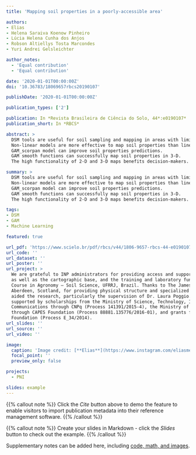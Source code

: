 ```yaml
---
title: 'Mapping soil properties in a poorly-accessible area'

authors:
- Elias
- Helena Saraiva Koenow Pinheiro
- Lúcia Helena Cunha dos Anjos
- Robson Altiellys Tosta Marcondes
- Yuri Andrei Gelsleichter

author_notes:
  - 'Equal contribution'
  - 'Equal contribution'

date: '2020-01-01T00:00:00Z'
doi: '10.36783/18069657rbcs20190107'

publishDate: '2020-01-01T00:00:00Z'

publication_types: ['2']

publication: In *Revista Brasileira de Ciência do Solo, 44*:e0190107*
publication_short: In *RBCS*

abstract: >
  DSM tools are useful for soil sampling and mapping in areas with limited access.
  Non-linear models are more effective to map soil properties than linear models.
  GAM_scorpan model can improve soil properties predictions.
  GAM smooth functions can successfully map soil properties in 3-D.
  The high functionality of 2-D and 3-D maps benefits decision-makers.

summary: >
  DSM tools are useful for soil sampling and mapping in areas with limited access.
  Non-linear models are more effective to map soil properties than linear models.
  GAM_scorpan model can improve soil properties predictions.
  GAM smooth functions can successfully map soil properties in 3-D.
  The high functionality of 2-D and 3-D maps benefits decision-makers.

tags:
- DSM
- GAM
- Machine Learning

featured: true

url_pdf: 'https://www.scielo.br/pdf/rbcs/v44/1806-9657-rbcs-44-e0190107.pdf'
url_code: ''
url_dataset: ''
url_poster: ''
url_project: >
  We are grateful to INP administrators for providing access and support to data collection
  as well as the cartographic base, and the training and laboratory funding from Graduate
  Course in Agronomy – Soil Science, UFRRJ, Brazil. Thanks to The James Hutton Institute,
  Aberdeen, Scotland, for providing physical structure and specialized knowledge that
  aided the research, particularly the supervision of Dr. Laura Poggio. The work was
  supported by scholarships from the Ministry of Science, Technology, Innovations and
  Communications through CNPq (Process 141391/2015-4), the Ministry of Education
  through CAPES Foundation (Process 88881.135776/2016-01), and grants from FAPERJ
  Foundation (Process E_34/2014).
url_slides: ''
url_source: ''
url_video: ''

image:
  caption: 'Image credit: [**Elias**](https://www.instagram.com/eliasmendescosta/?hl=pt-br)'
  focal_point: ''
  preview_only: false

projects:
  - PNI

slides: example
---
```


{{% callout note %}}
Click the _Cite_ button above to demo the feature to enable visitors to import publication metadata into their reference management software.
{{% /callout %}}

{{% callout note %}}
Create your slides in Markdown - click the _Slides_ button to check out the example.
{{% /callout %}}

Supplementary notes can be added here, including [code, math, and images](https://wowchemy.com/docs/writing-markdown-latex/).
